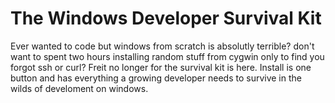 # The Windows Developer Survival Kit

Ever wanted to code but windows from scratch is absolutly terrible? don't want to spent two hours installing random stuff from cygwin only to find you forgot ssh or curl? Freit no longer for the survival kit is here. Install is one button and has everything a growing developer needs to survive in the wilds of develoment on windows. 
